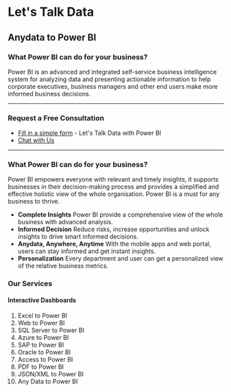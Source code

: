 # Let's Talk Data

## Anydata to Power BI

### What Power BI can do for your business?
Power BI is an advanced and integrated self-service business intelligence system for analyzing data and presenting actionable information to help corporate executives, business managers and other end users make more informed business decisions.

----

### Request a Free Consultation
* [Fill in a simple form](https://forms.office.com/Pages/ResponsePage.aspx?id=9Crpd7FAw064FydBhdidK8IoBJLFUcdArdkNeLqkzSpUOEg3UUQ2OVlVOTNUMUJaRDUxVEk2RjhJWS4u) - Let's Talk Data with Power BI
* [Chat with Us](https://bit.ly/letstalkdatachat)

----

### What Power BI can do for your business?
Power BI empowers everyone with relevant and timely insights, it supports businesses in their decision-making process and provides a simplified and effective holistic view of the whole organisation. Power BI is a must for any business to thrive.

- **Complete Insights** Power BI provide a comprehensive view of the whole business with advanced analysis.
- **Informed Decision** Reduce risks, increase opportunities and unlock insights to drive smart informed decisions.
- **Anydata, Anywhere, Anytime** With the mobile apps and web portal, users can stay informed and get instant insights.
- **Personalization** Every department and user can get a personalized view of the relative business metrics.


### Our Services
#### Interactive Dashboards
1. Excel to Power BI
1. Web to Power BI
1. SQL Server to Power BI
1. Azure to Power BI
1. SAP to Power BI
1. Oracle to Power BI
1. Access to Power BI
1. PDF to Power BI
1. JSON/XML to Power BI
1. Any Data to Power BI

<!--
#### KPI Dashboards (Function)
1. Logistics
1. Manufacturing
1. Retail
1. Management
1. Finance
1. Sales
1. Marketing
1. Human Resources
1. Customer Service & Support
1. Procurement
1. Information Technology (IT)
1. Customer Relationship Management (CRM)
#### KPI Dashboards (Industry)
1. Car & Automobile Sales
1. Education
1. Government budget
1. Financial services
1. Healthcare
1. Hospitality
1. Insurance
1. Oil & Gas Exploration & Production
1. Tourism
-->
